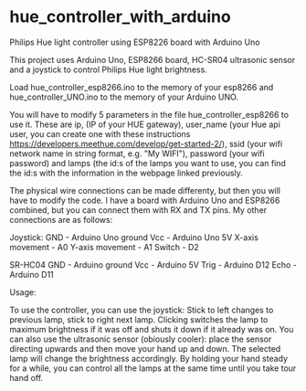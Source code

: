 # hue_controller_with_arduino
Philips Hue light controller using ESP8226 board with Arduino Uno

This project uses Arduino Uno, ESP8266 board, HC-SR04 ultrasonic sensor and a joystick to control Philips Hue light brightness.

Load hue_controller_esp8266.ino to the memory of your esp8266 and hue_controller_UNO.ino to the memory of your Arduino UNO.

You will have to modify 5 parameters in the file hue_controller_esp8266 to use it. These are ip, (IP of your HUE gateway), user_name (your Hue api user, you can create one with these instructions https://developers.meethue.com/develop/get-started-2/), ssid (your wifi network name in string format, e.g. "My WIFI"), password (your wifi password) and lamps (the id:s of the lamps you want to use, you can find the id:s with the information in the webpage linked previously.

The physical wire connections can be made differenty, but then you will have to modify the code. I have a board with Arduino Uno and ESP8266 combined, but you can connect them with RX and TX pins. My other connections are as follows: 

Joystick:
GND - Arduino Uno ground
Vcc - Arduino Uno 5V
X-axis movement - A0
Y-axis movement - A1
Switch - D2

SR-HC04
GND - Arduino ground
Vcc - Arduino 5V
Trig - Arduino D12
Echo - Arduino D11

Usage:

To use the controller, you can use the joystick: Stick to left changes to previous lamp, stick to right next lamp. Clicking switches the lamp to maximum brightness if it was off and shuts it down if it already was on.
You can also use the ultrasonic sensor (obiously cooler): place the sensor directing upwards and then move your hand up and down. The selected lamp will change the brightness accordingly. By holding your hand steady for a while, you can control all the lamps at the same time until you take tour hand off.



